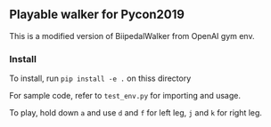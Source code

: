 ## Playable walker for Pycon2019

This is a modified version of BiipedalWalker from OpenAI gym env.

### Install

To install, run
``` pip install -e . ```
on thiss directory

For sample code, refer to `test_env.py` for importing and usage.

To play, hold down `a` and use `d` and `f` for left leg, `j` and `k` for right
leg. 
